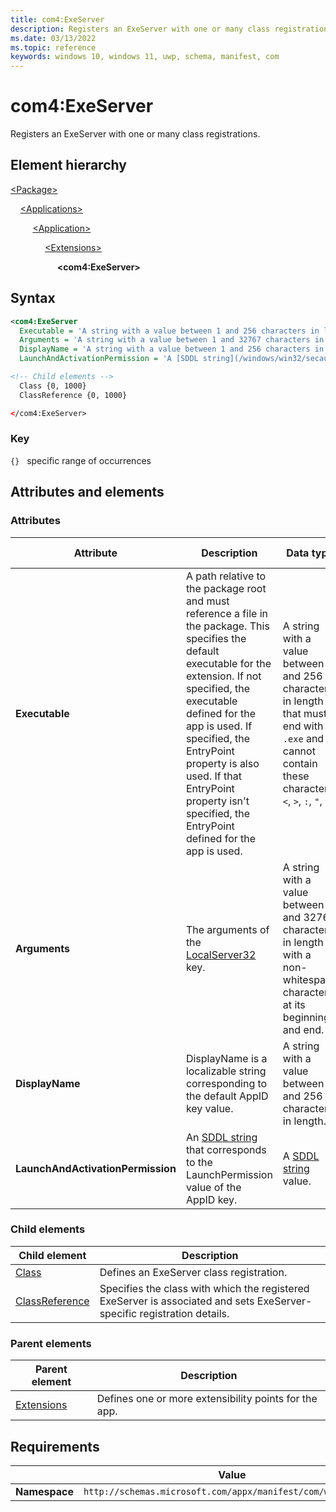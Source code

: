 ```yaml
---
title: com4:ExeServer
description: Registers an ExeServer with one or many class registrations (com4:ExeServer).
ms.date: 03/13/2022
ms.topic: reference
keywords: windows 10, windows 11, uwp, schema, manifest, com
---
```


# com4:ExeServer

Registers an ExeServer with one or many class registrations.

## Element hierarchy

[\<Package\>](element-package.md)

&nbsp;&nbsp;&nbsp;&nbsp;[\<Applications\>](element-applications.md)

&nbsp;&nbsp;&nbsp;&nbsp; &nbsp;&nbsp;&nbsp;&nbsp;[\<Application\>](element-application.md)

&nbsp;&nbsp;&nbsp;&nbsp; &nbsp;&nbsp;&nbsp;&nbsp; &nbsp;&nbsp;&nbsp;&nbsp;[\<Extensions\>](element-1-extensions.md)

&nbsp;&nbsp;&nbsp;&nbsp; &nbsp;&nbsp;&nbsp;&nbsp; &nbsp;&nbsp;&nbsp;&nbsp; &nbsp;&nbsp;&nbsp;&nbsp;**\<com4:ExeServer\>**

## Syntax

```xml
<com4:ExeServer
  Executable = 'A string with a value between 1 and 256 characters in length that must end with ".exe" and cannot contain these characters: <, >, :, ", |, ?, or *.'
  Arguments = 'A string with a value between 1 and 32767 characters in length with a non-whitespace character at its beginning and end.'
  DisplayName = 'A string with a value between 1 and 256 characters in length. This string is localizable.'
  LaunchAndActivationPermission = 'A [SDDL string](/windows/win32/secauthz/security-descriptor-string-format) value.' />

<!-- Child elements -->
  Class {0, 1000}
  ClassReference {0, 1000}

</com4:ExeServer>
```

### Key

`{}`   specific range of occurrences

## Attributes and elements

### Attributes

| Attribute | Description | Data type | Required | Default value |
|-|-|-|-|-|
| **Executable** | A path relative to the package root and must reference a file in the package. This specifies the default executable for the extension. If not specified, the executable defined for the app is used.  If specified, the EntryPoint property is also used. If that EntryPoint property isn't specified, the EntryPoint defined for the app is used. | A string with a value between 1 and 256 characters in length that must end with `.exe` and cannot contain these characters: `<`, `>`, `:`, `"`, `|`, `?`, or `*`. | Yes |  |
| **Arguments** |  The arguments of the [LocalServer32](/windows/win32/com/localserver32) key. | A string with a value between 1 and 32767 characters in length with a non-whitespace character at its beginning and end. | Yes |  |
| **DisplayName** |  DisplayName is a localizable string corresponding to the default AppID key value. | A string with a value between 1 and 256 characters in length. | Yes |  |
| **LaunchAndActivationPermission** | An [SDDL string](/windows/win32/secauthz/security-descriptor-string-format) that corresponds to the LaunchPermission value of the AppID key. | A [SDDL string](/windows/win32/secauthz/security-descriptor-string-format) value. | Yes |  |

### Child elements

| Child element | Description |
|-|-|
| [Class](element-com4-exeserver-class.md) | Defines an ExeServer class registration. |
| [ClassReference](element-com4-exeserver-classreference.md) | Specifies the class with which the registered ExeServer is associated and sets ExeServer-specific registration details. |

### Parent elements

| Parent element | Description |
|-|-|
| [Extensions](element-1-extensions.md) | Defines one or more extensibility points for the app. |

## Requirements

|   | Value  |
|--|--|
| **Namespace** | `http://schemas.microsoft.com/appx/manifest/com/windows10/4` |
